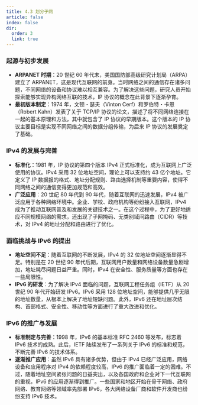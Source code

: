 ```yaml
---
title: 4.3 划分子网
article: false
index: false
dir:
  order: 3
  link: true
---
```


### 起源与初步发展

- **ARPANET 时期**：20 世纪 60 年代末，美国国防部高级研究计划局（ARPA）建立了 ARPANET，这是现代互联网的前身。当时网络之间的通信存在诸多问题，不同网络的设备和协议难以相互兼容。为了解决这些问题，研究人员开始探索能够实现异构网络互联的技术，IP 协议的概念在此背景下逐渐孕育。
- **最初版本制定**：1974 年，文顿・瑟夫（Vinton Cerf）和罗伯特・卡恩（Robert Kahn）发表了关于 TCP/IP 协议的论文，描述了将不同网络连接在一起的基本原理和方法，其中就包含了 IP 协议的早期版本。这个版本的 IP 协议主要目标是实现不同网络之间的数据分组传输，为后来 IP 协议的发展奠定了基础。

### IPv4 的发展与完善

- **标准化**：1981 年，IP 协议的第四个版本 IPv4 正式标准化，成为互联网上广泛使用的协议。IPv4 采用 32 位地址空间，理论上可以支持约 43 亿个地址。它定义了 IP 数据报的格式、地址分配规则、路由选择机制等重要内容，使得不同网络之间的通信变得更加规范和高效。
- **广泛应用**：20 世纪 80 年代到 90 年代，随着互联网的迅速发展，IPv4 被广泛应用于各种网络环境中。企业、学校、政府机构等纷纷接入互联网，IPv4 成为了推动互联网普及和发展的关键技术之一。在这个过程中，为了更好地适应不同规模网络的需求，还出现了子网掩码、无类别域间路由（CIDR）等技术，对 IPv4 的地址分配和路由进行了优化。

### 面临挑战与 IPv6 的提出

- **地址空间不足**：随着互联网的不断发展，IPv4 的 32 位地址空间逐渐显得不足。特别是在 20 世纪 90 年代后期，互联网用户数量和网络设备数量急剧增加，地址耗尽问题日益严重。同时，IPv4 在安全性、服务质量等方面也存在一些局限性。
- **IPv6 的研发**：为了解决 IPv4 面临的问题，互联网工程任务组（IETF）从 20 世纪 90 年代开始研发 IPv6。IPv6 采用 128 位地址空间，能够提供几乎无限的地址数量，从根本上解决了地址短缺问题。此外，IPv6 还在地址层次结构、首部格式、安全性、移动性等方面进行了重大改进和优化。

### IPv6 的推广与发展

- **标准制定与完善**：1998 年，IPv6 的基本标准 RFC 2460 等发布，标志着 IPv6 技术的成熟。此后，IETF 陆续发布了一系列关于 IPv6 的标准和规范，不断完善 IPv6 的技术体系。
- **逐渐推广应用**：虽然 IPv6 具有诸多优势，但由于 IPv4 已经广泛应用，网络设备和应用程序对 IPv4 的依赖程度较高，IPv6 的推广面临着一定的困难。不过，随着地址空间紧张问题的日益突出，以及各国政府和企业对下一代互联网的重视，IPv6 的应用逐渐得到推广。一些国家和地区开始在骨干网络、政府网络、教育网络等领域率先部署 IPv6，各大网络设备厂商和软件开发商也纷纷支持 IPv6 技术。
